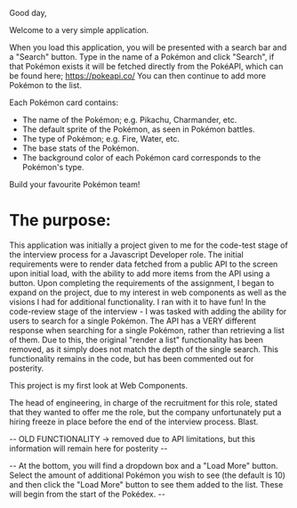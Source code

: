 Good day,

Welcome to a very simple application.

When you load this application, you will be presented with a search bar and a "Search" button. Type in the name of a Pokémon and click "Search", if that Pokémon exists it will be fetched directly from the PokéAPI, which can be found here; https://pokeapi.co/
You can then continue to add more Pokémon to the list.

Each Pokémon card contains:

- The name of the Pokémon; e.g. Pikachu, Charmander, etc.
- The default sprite of the Pokémon, as seen in Pokémon battles.
- The type of Pokémon; e.g. Fire, Water, etc.
- The base stats of the Pokémon.
- The background color of each Pokémon card corresponds to the Pokémon's type.

Build your favourite Pokémon team!

# The purpose:

This application was initially a project given to me for the code-test stage of the interview process for a Javascript Developer role.
The initial requirements were to render data fetched from a public API to the screen upon initial load, with the ability to add more items from the API using a button.
Upon completing the requirements of the assignment, I began to expand on the project, due to my interest in web components as well as the visions I had for additional functionality. I ran with it to have fun!
In the code-review stage of the interview - I was tasked with adding the ability for users to search for a single Pokémon. The API has a VERY different response when searching for a single Pokémon, rather than retrieving a list of them. Due to this, the original "render a list" functionality has been removed, as it simply does not match the depth of the single search.
This functionality remains in the code, but has been commented out for posterity.

This project is my first look at Web Components.

The head of engineering, in charge of the recruitment for this role, stated that they wanted to offer me the role, but the company unfortunately put a hiring freeze in place before the end of the interview process. Blast.

-- OLD FUNCTIONALITY -> removed due to API limitations, but this information will remain here for posterity --

-- At the bottom, you will find a dropdown box and a "Load More" button. Select the amount of additional Pokémon you wish to see (the default is 10) and then click the "Load More" button to see them added to the list. These will begin from the start of the Pokédex. --
